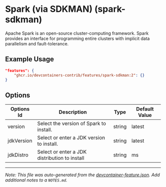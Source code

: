 
# Spark (via SDKMAN) (spark-sdkman)

Apache Spark is an open-source cluster-computing framework. Spark provides an
interface for programming entire clusters with implicit data parallelism and
fault-tolerance.

## Example Usage

```json
"features": {
    "ghcr.io/devcontainers-contrib/features/spark-sdkman:2": {}
}
```

## Options

| Options Id | Description | Type | Default Value |
|-----|-----|-----|-----|
| version | Select the version of Spark to install. | string | latest |
| jdkVersion | Select or enter a JDK version to install. | string | latest |
| jdkDistro | Select or enter a JDK distribution to install | string | ms |



---

_Note: This file was auto-generated from the [devcontainer-feature.json](https://github.com/devcontainers-contrib/features/blob/main/src/spark-sdkman/devcontainer-feature.json).  Add additional notes to a `NOTES.md`._
